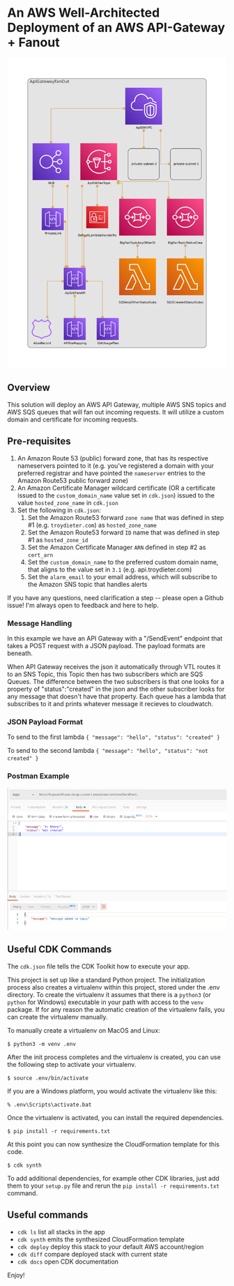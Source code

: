 
# An AWS Well-Architected Deployment of an AWS API-Gateway + Fanout

![diagram](img/diagram.png)
## Overview
This solution will deploy an AWS API Gateway, multiple AWS SNS topics and AWS SQS queues that will fan out incoming requests. It will utilize a custom domain and certificate
for incoming requests.

## Pre-requisites 
1. An Amazon Route 53 (public) forward zone, that has its respective nameservers pointed to it (e.g. you've registered a domain with your preferred registrar and have pointed the `nameserver` entries to the Amazon Route53 public forward zone)
2. An Amazon Certificate Manager wildcard certificate (OR a certificate issued to the `custom_domain_name` value set in `cdk.json`) issued to the value `hosted_zone_name` in `cdk.json`
3. Set the following in `cdk.json`:
   1. Set the Amazon Route53 forward `zone name` that was defined in step #1 (e.g. `troydieter.com`) as `hosted_zone_name`
   2. Set the Amazon Route53 forward `ID` name that was defined in step #1 as `hosted_zone_id` 
   3. Set the Amazon Certificate Manager `ARN` defined in step #2 as `cert_arn`
   4. Set the `custom_domain_name` to the preferred custom domain name, that aligns to the value set in `3.1` (e.g. api.troydieter.com)
   5. Set the `alarm_email` to your email address, which will subscribe to the Amazon SNS topic that handles alerts

If you have any questions, need clarification a step -- please open a Github issue! I'm always open to feedback and here to help.

### Message Handling

In this example we have an API Gateway with a "/SendEvent" endpoint that takes a POST request with a JSON payload. The payload formats are beneath.

When API Gateway receives the json it automatically through VTL routes it to an SNS Topic, this Topic then has two subscribers which are SQS Queues. The difference between the two subscribers is that one looks for a property of "status":"created" in the json and the other subscriber looks for any message that doesn't have that property. Each queue has a lambda that subscribes to it and prints whatever message it recieves to cloudwatch.

### JSON Payload Format

To send to the first lambda
`{ "message": "hello", "status": "created" }`

To send to the second lambda
`{ "message": "hello", "status": "not created" }`

### Postman Example
![postman](img/postman.png)

## Useful CDK Commands

The `cdk.json` file tells the CDK Toolkit how to execute your app.

This project is set up like a standard Python project.  The initialization
process also creates a virtualenv within this project, stored under the .env
directory.  To create the virtualenv it assumes that there is a `python3`
(or `python` for Windows) executable in your path with access to the `venv`
package. If for any reason the automatic creation of the virtualenv fails,
you can create the virtualenv manually.

To manually create a virtualenv on MacOS and Linux:

```
$ python3 -m venv .env
```

After the init process completes and the virtualenv is created, you can use the following
step to activate your virtualenv.

```
$ source .env/bin/activate
```

If you are a Windows platform, you would activate the virtualenv like this:

```
% .env\Scripts\activate.bat
```

Once the virtualenv is activated, you can install the required dependencies.

```
$ pip install -r requirements.txt
```

At this point you can now synthesize the CloudFormation template for this code.

```
$ cdk synth
```

To add additional dependencies, for example other CDK libraries, just add
them to your `setup.py` file and rerun the `pip install -r requirements.txt`
command.

## Useful commands

 * `cdk ls`          list all stacks in the app
 * `cdk synth`       emits the synthesized CloudFormation template
 * `cdk deploy`      deploy this stack to your default AWS account/region
 * `cdk diff`        compare deployed stack with current state
 * `cdk docs`        open CDK documentation

Enjoy!
